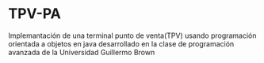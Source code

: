 # TPV-PA
 Implemantación de una terminal punto de venta(TPV) usando programación orientada a objetos en java desarrollado en la clase de programación avanzada de la Universidad Guillermo Brown
 
